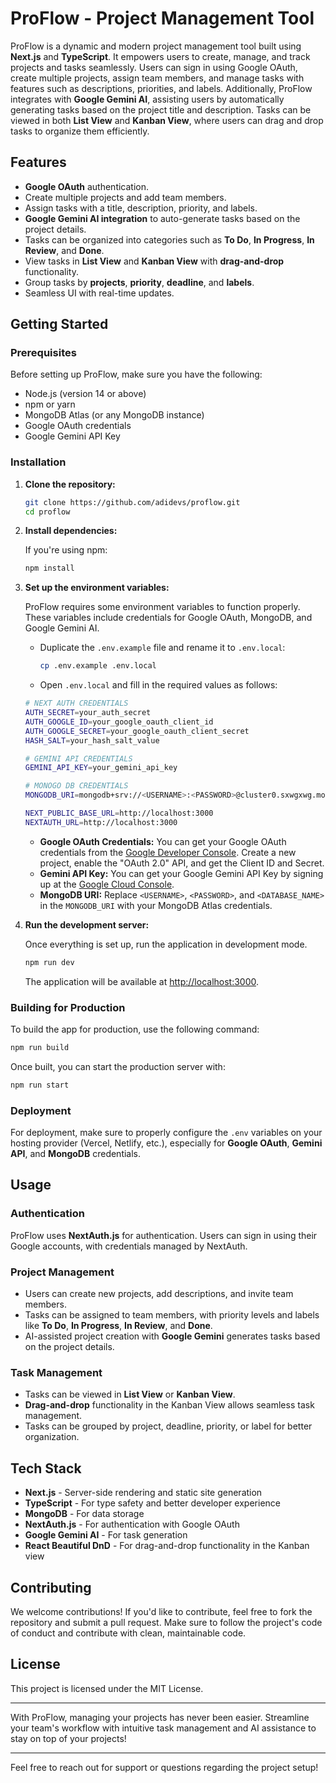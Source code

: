 <!-- Readme for ProFlow. A Project Management Tool built using Next.js & TypeScript where users create accounts or login through Google OAuth and can create mutliple projects, add members to them and assign them tasks. The tasks can have description, priority, labels like [To do, In Progress, In Review, Done] too. The project creation can be assisted with Google Gemini AI integration that automatically generates tasks based on the project title and description. The tasks can be viewed in list view and kanban view where users can drag and drop items to change task categories and details seamlessly. Tasks can be grouped by projects, deadline, priority, deadline, labels. 

Generate a readme for this project, also detailing the project set up for new users and where to get the api key for the .env file
#NEXT AUTH CREDENTIALS
AUTH_SECRET=
AUTH_GOOGLE_ID=
AUTH_GOOGLE_SECRET=
HASH_SALT=

#GEMINI API CREDENTIALS
GEMINI_API_KEY=

#MONOGO DB CREDENTIALS
MONGODB_URI=mongodb+srv://<USERNAME>:<PASSWORD>@cluster0.sxwgxwg.mongodb.net/<DATABASE_NAME>?retryWrites=true&w=majority&appName=Cluster0

NEXT_PUBLIC_BASE_URL=http://localhost:3000
NEXTAUTH_URL=http://localhost:3000

the project also contains a .env.example-->

# ProFlow - Project Management Tool

ProFlow is a dynamic and modern project management tool built using **Next.js** and **TypeScript**. It empowers users to create, manage, and track projects and tasks seamlessly. Users can sign in using Google OAuth, create multiple projects, assign team members, and manage tasks with features such as descriptions, priorities, and labels. Additionally, ProFlow integrates with **Google Gemini AI**, assisting users by automatically generating tasks based on the project title and description. Tasks can be viewed in both **List View** and **Kanban View**, where users can drag and drop tasks to organize them efficiently.

## Features

- **Google OAuth** authentication.
- Create multiple projects and add team members.
- Assign tasks with a title, description, priority, and labels.
- **Google Gemini AI integration** to auto-generate tasks based on the project details.
- Tasks can be organized into categories such as **To Do**, **In Progress**, **In Review**, and **Done**.
- View tasks in **List View** and **Kanban View** with **drag-and-drop** functionality.
- Group tasks by **projects**, **priority**, **deadline**, and **labels**.
- Seamless UI with real-time updates.

## Getting Started

### Prerequisites

Before setting up ProFlow, make sure you have the following:

- Node.js (version 14 or above)
- npm or yarn
- MongoDB Atlas (or any MongoDB instance)
- Google OAuth credentials
- Google Gemini API Key

### Installation

1. **Clone the repository:**

   ```bash
   git clone https://github.com/adidevs/proflow.git
   cd proflow
   ```

2. **Install dependencies:**

   If you're using npm:

   ```bash
   npm install
   ```

3. **Set up the environment variables:**

   ProFlow requires some environment variables to function properly. These variables include credentials for Google OAuth, MongoDB, and Google Gemini AI.

   - Duplicate the `.env.example` file and rename it to `.env.local`:

     ```bash
     cp .env.example .env.local
     ```

   - Open `.env.local` and fill in the required values as follows:

   ```bash
   # NEXT AUTH CREDENTIALS
   AUTH_SECRET=your_auth_secret
   AUTH_GOOGLE_ID=your_google_oauth_client_id
   AUTH_GOOGLE_SECRET=your_google_oauth_client_secret
   HASH_SALT=your_hash_salt_value

   # GEMINI API CREDENTIALS
   GEMINI_API_KEY=your_gemini_api_key

   # MONOGO DB CREDENTIALS
   MONGODB_URI=mongodb+srv://<USERNAME>:<PASSWORD>@cluster0.sxwgxwg.mongodb.net/<DATABASE_NAME>?retryWrites=true&w=majority&appName=Cluster0

   NEXT_PUBLIC_BASE_URL=http://localhost:3000
   NEXTAUTH_URL=http://localhost:3000
   ```

   - **Google OAuth Credentials:** You can get your Google OAuth credentials from the [Google Developer Console](https://console.developers.google.com/). Create a new project, enable the "OAuth 2.0" API, and get the Client ID and Secret.
   - **Gemini API Key:** You can get your Google Gemini API Key by signing up at the [Google Cloud Console](https://aistudio.google.com/app/apikey).
   - **MongoDB URI:** Replace `<USERNAME>`, `<PASSWORD>`, and `<DATABASE_NAME>` in the `MONGODB_URI` with your MongoDB Atlas credentials.

4. **Run the development server:**

   Once everything is set up, run the application in development mode.

   ```bash
   npm run dev
   ```

   The application will be available at [http://localhost:3000](http://localhost:3000).

### Building for Production

To build the app for production, use the following command:

```bash
npm run build
```

Once built, you can start the production server with:

```bash
npm run start
```

### Deployment

For deployment, make sure to properly configure the `.env` variables on your hosting provider (Vercel, Netlify, etc.), especially for **Google OAuth**, **Gemini API**, and **MongoDB** credentials.

## Usage

### Authentication

ProFlow uses **NextAuth.js** for authentication. Users can sign in using their Google accounts, with credentials managed by NextAuth.

### Project Management

- Users can create new projects, add descriptions, and invite team members.
- Tasks can be assigned to team members, with priority levels and labels like **To Do**, **In Progress**, **In Review**, and **Done**.
- AI-assisted project creation with **Google Gemini** generates tasks based on the project details.

### Task Management

- Tasks can be viewed in **List View** or **Kanban View**.
- **Drag-and-drop** functionality in the Kanban View allows seamless task management.
- Tasks can be grouped by project, deadline, priority, or label for better organization.

## Tech Stack

- **Next.js** - Server-side rendering and static site generation
- **TypeScript** - For type safety and better developer experience
- **MongoDB** - For data storage
- **NextAuth.js** - For authentication with Google OAuth
- **Google Gemini AI** - For task generation
- **React Beautiful DnD** - For drag-and-drop functionality in the Kanban view

## Contributing

We welcome contributions! If you'd like to contribute, feel free to fork the repository and submit a pull request. Make sure to follow the project's code of conduct and contribute with clean, maintainable code.

## License

This project is licensed under the MIT License.

---

With ProFlow, managing your projects has never been easier. Streamline your team's workflow with intuitive task management and AI assistance to stay on top of your projects!

---

Feel free to reach out for support or questions regarding the project setup!